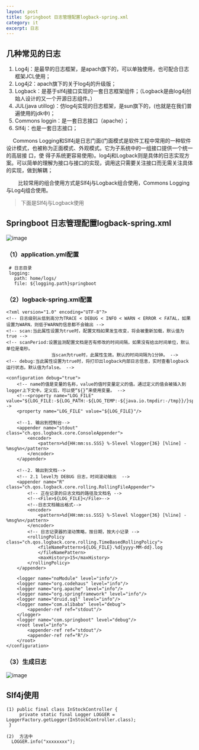 ```yaml
---
layout: post
title: Springboot 日志管理配置logback-spring.xml
category: it
excerpt: 日志
---
```


## 几种常见的日志
 1. Log4j：是最早的日志框架，是apach旗下的，可以单独使用，也可配合日志框架JCL使用；
 2. Log4j2：apach旗下的关于log4j的升级版；
 3. Logback：是基于slf4j接口实现的一套日志框架组件；（Logback是由log4j创始人设计的又一个开源日志组件。）
 4. JUL(java utillog)：仿log4j实现的日志框架，是sun旗下的，(也就是在我们普遍使用的jdk中)；
 5. Commons loggin：是一套日志接口（apache）；
 6. Slf4j：也是一套日志接口；
 
　   Commons Logging和Slf4j是日志门面(门面模式是软件工程中常用的一种软件设计模式，也被称为正面模式、外观模式。它为子系统中的一组接口提供一个统一的高层接          口，使          得子系统更容易使用)。log4j和Logback则是具体的日志实现方案。可以简单的理解为接口与接口的实现，调用这只需要关注接口而无需关注具体的实现，做到解耦；
 
　　 比较常用的组合使用方式是Slf4j与Logback组合使用，Commons Logging与Log4j组合使用。
    
> 下面是Slf4j与Logback使用
     
## Springboot 日志管理配置logback-spring.xml
 
![image](http://jerrythh.com/assets/images/2018/java/logback1.png)

### （1）application.yml配置

```
 # 日志目录
 logging:
   path: home/logs/
   file: ${logging.path}springboot

```

### （2）logback-spring.xml配置

```
<?xml version="1.0" encoding="UTF-8"?>
<!-- 日志级别从低到高分为TRACE < DEBUG < INFO < WARN < ERROR < FATAL，如果设置为WARN，则低于WARN的信息都不会输出 -->
<!-- scan:当此属性设置为true时，配置文档如果发生改变，将会被重新加载，默认值为true -->
<!-- scanPeriod:设置监测配置文档是否有修改的时间间隔，如果没有给出时间单位，默认单位是毫秒。
                 当scan为true时，此属性生效。默认的时间间隔为1分钟。 -->
<!-- debug:当此属性设置为true时，将打印出logback内部日志信息，实时查看logback运行状态。默认值为false。 -->

<configuration debug="true">
    <!-- name的值是变量的名称，value的值时变量定义的值。通过定义的值会被插入到logger上下文中。定义后，可以使“${}”来使用变量。 -->
    <!--<property name="LOG_FILE" value="${LOG_FILE:-${LOG_PATH:-${LOG_TEMP:-${java.io.tmpdir:-/tmp}}/}spring.log}"/>-->
    <property name="LOG_FILE" value="${LOG_FILE}"/>

    <!--1. 输出到控制台-->
    <appender name="stdout" class="ch.qos.logback.core.ConsoleAppender">
        <encoder>
            <pattern>%d{HH:mm:ss.SSS} %-5level %logger{36} [%line] - %msg%n</pattern>
        </encoder>
    </appender>

    <!--2. 输出到文档-->
    <!-- 2.1 level为 DEBUG 日志，时间滚动输出  -->
    <appender name="R" class="ch.qos.logback.core.rolling.RollingFileAppender">
        <!-- 正在记录的日志文档的路径及文档名 -->
        <!--<File>${LOG_FILE}</File>-->
        <!--日志文档输出格式-->
        <encoder>
            <pattern>%d{HH:mm:ss.SSS} %-5level %logger{36} [%line] - %msg%n</pattern>
        </encoder>
        <!-- 日志记录器的滚动策略，按日期，按大小记录 -->
        <rollingPolicy class="ch.qos.logback.core.rolling.TimeBasedRollingPolicy">
            <fileNamePattern>${LOG_FILE}.%d{yyyy-MM-dd}.log
            </fileNamePattern>
            <maxHistory>15</maxHistory>
        </rollingPolicy>
    </appender>

    <logger name="noModule" level="info"/>
    <logger name="org.codehaus" level="info"/>
    <logger name="org.apache" level="info"/>
    <logger name="org.springframework" level="info"/>
    <logger name="druid.sql" level="info"/>
    <logger name="com.alibaba" level="debug">
        <appender-ref ref="stdout"/>
    </logger>
    <logger name="com.springboot" level="debug"/>
    <root level="info">
        <appender-ref ref="stdout"/>
        <appender-ref ref="R"/>
    </root>
</configuration>
```

### （3）生成日志
 
![image](http://jerrythh.com/assets/images/2018/java/logback2.png)

## Slf4j使用
```
(1) public final class InStockController {
     private static final Logger LOGGER = LoggerFactory.getLogger(InStockController.class);
 }

(2)  方法中
  LOGGER.info("xxxxxxxx");

```